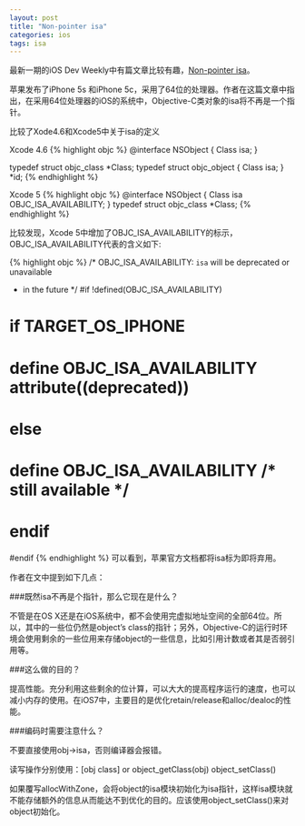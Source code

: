 ```yaml
---
layout: post
title: "Non-pointer isa"
categories: ios
tags: isa
---
```

最新一期的iOS Dev Weekly中有篇文章比较有趣，[Non-pointer isa](http://www.sealiesoftware.com/blog/archive/2013/09/24/objc_explain_Non-pointer_isa.html?utm_source=iOS+Dev+Weekly&utm_campaign=iOS_Dev_Weekly_Issue_113&utm_medium=email)。

苹果发布了iPhone 5s 和iPhone 5c，采用了64位的处理器。作者在这篇文章中指出，在采用64位处理器的iOS的系统中，Objective-C类对象的isa将不再是一个指针。

比较了Xode4.6和Xcode5中关于isa的定义

Xcode 4.6
{% highlight objc %}
@interface NSObject <NSObject> {
    Class	isa;
}

typedef struct objc_class *Class;
typedef struct objc_object {
    Class isa;
} *id;
{% endhighlight %}

Xcode 5
{% highlight objc %}
@interface NSObject <NSObject> {
    Class isa  OBJC_ISA_AVAILABILITY;
}
typedef struct objc_class *Class;
{% endhighlight %}

比较发现，Xcode 5中增加了OBJC_ISA_AVAILABILITY的标示，OBJC_ISA_AVAILABILITY代表的含义如下:

{% highlight objc %}
/* OBJC_ISA_AVAILABILITY: `isa` will be deprecated or unavailable 
 * in the future */
#if !defined(OBJC_ISA_AVAILABILITY)
#   if TARGET_OS_IPHONE
#       define OBJC_ISA_AVAILABILITY  __attribute__((deprecated))
#   else
#       define OBJC_ISA_AVAILABILITY  /* still available */
#   endif
#endif
{% endhighlight %}
可以看到，苹果官方文档都将isa标为即将弃用。

作者在文中提到如下几点：

###既然isa不再是个指针，那么它现在是什么？

不管是在OS X还是在iOS系统中，都不会使用完虚拟地址空间的全部64位。所以，其中的一些位仍然是object’s class的指针；另外，Objective-C的运行时环境会使用剩余的一些位用来存储object的一些信息，比如引用计数或者其是否弱引用等。

###这么做的目的？

提高性能。充分利用这些剩余的位计算，可以大大的提高程序运行的速度，也可以减小内存的使用。在iOS7中，主要目的是优化retain/release和alloc/dealoc的性能。

###编码时需要注意什么？

不要直接使用obj->isa，否则编译器会报错。

读写操作分别使用：[obj class] or object_getClass(obj)
				  object_setClass()
				  
如果覆写allocWithZone，会将object的isa模块初始化为isa指针，这样isa模块就不能存储额外的信息从而能达不到优化的目的。应该使用object_setClass()来对object初始化。

